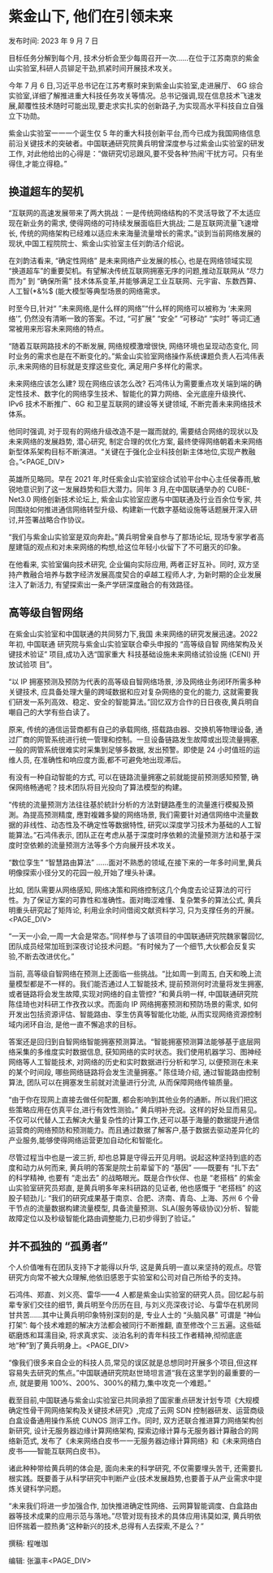 # 紫金山下, 他们在引领未来

发布时间: 2023 年 9 月 7 日

目标任务分解到每个月, 技术分析会至少每周召开一次……在位于江苏南京的紫金山实验室,科研人员铆足干劲,抓紧时间开展技术攻关。

今年 7 月 6 日,习近平总书记在江苏考察时来到紫金山实验室,走进展厅、 6G 综合实验室,详细了解推进重大科技任务攻关等情况。总书记强调,现在信息技术飞速发展,颠覆性技术随时可能出现,要走求实扎实的创新路子,为实现高水平科技自立自强立下功勋。

紫金山实验室一一一个诞生仅 5 年的重大科技创新平台,而今已成为我国网络信息前沿关键技术的突破者。中国联通研究院黄兵明曾深度参与过紫金山实验室的研发工作, 对此他给出的心得是：“做研究切忌跟风,要不受各种‘热闹’干扰方可。只有坐得住,才能立得稳。”

## 换道超车的契机

“互联网的高速发展带来了两大挑战：一是传统网络结构的不灵活导致了不太适应现在新业务的需求, 使得网络的可持续发展面临巨大挑战; 二是互联网流量飞速增长, 传统的网络架构已经难以适应未来海量流量增长的需求。”谈到当前网络发展的现状,中国工程院院士、紫金山实验室主任刘韵洁介绍说。

在刘韵洁看来, “确定性网络” 是未来网络产业发展的核心, 也是在网络领域实现 “换道超车”的重要契机。有望解决传统互联网拥塞无序的问题,推动互联网从 “尽力而为” 到 “确保所需” 技术体系变革,并能够满足工业互联网、元宇宙、东数西算、人工智(*&%\$ (能大模型等典型场景的网络需求。

时至今日,针对“ ”未来网络,是什么样的网络”“什么样的网络可以被称为 ‘未来网络’”, 仍然没有清晰一致的答案。不过, “可扩展” “安全” “可移动” “实时” 等词汇通常被用来形容未来网络的特点。

“随着互联网路技术的不断发展, 网络规模激增很快, 网络环境也呈现动态变化, 同时业务的需求也是在不断变化的。”紫金山实验室网络操作系统课题负责人石鸿伟表示,未来网络的目标就是支撑这些变化, 满足用户多样化的需求。

未来网络应该怎么建? 现在网络应该怎么改? 石鸿伟认为需要重点攻关端到端的确定性技术、数字化的网络孪生技术、智能化的算力网络、全光底座升级换代、IPv6 技术不断推广、6G 和卫星互联网的建设等关键领域, 不断完善未来网络技术体系。

他同时强调, 对于现有的网络升级改造不是一蹴而就的, 需要结合网络的现状以及未来网络的发展趋势, 潜心研究, 制定合理的优化方案, 最终使得网络朝着未来网络新型体系架构目标不断演进。“关键在于强化企业科技创新主体地位,实现产教融合。”<PAGE_DIV> 

英雄所见略同。早在 2021 年,时任紫金山实验室综合试验平台中心主任侯春雨,敏锐地意识到了这一发展趋势和巨大潜力。同年 3 月,在中国联通举办的 CUBE-Net3.0 网络创新技术论坛上, 紫金山实验室应邀与中国联通及行业百余位专家, 共同围绕如何推进通信网络转型升级、构建新一代数字基础设施等话题展开深入研讨,并签署战略合作协议。

“我们与紫金山实验室是双向奔赴。”黄兵明曾亲自参与了那场论坛, 现场专家学者高屋建瓴的观点和对未来网络的构想,给这位年轻小伙留下了不可磨灭的印象。

在他看来, 实验室偏向技术研究, 企业偏向实际应用, 两者正好互补。同时, 双方坚持产教融合培养与数字经济发展高度契合的卓越工程师人才, 为新时期的企业发展注入了新活力, 有望探索出一条产学研深度融合的有效路径。

## 高等级自智网络

在紫金山实验室和中国联通的共同努力下,我国 未来网络的研究发展迅速。2022 年初, 中国联通 研究院与紫金山实验室联合牵头申报的 “高等级自智 网络架构及关键技术验证” 项目,成功入选“国家重大 科技基础设施未来网络试验设施 (CENI) 开放试验项 目”。

“以 IP 拥塞预测及预防为代表的高等级自智网络场景, 涉及网络业务闭环所需多种关键技术, 应具备处理大量的跨域数据和应对复杂网络的变化的能力, 这就需要我们研发一系列高效、稳定、安全的智能算法。”回忆双方合作的日日夜夜,黄兵明自嘲自己的大学有些白读了。

原来, 传统的通信运营商都有自己的承载网络, 搭载路由器、交换机等物理设备, 通过厂商的网管系统进行统一管理和控制。一旦设备链路发生故障或出现流量拥塞,一般的网管系统很难实时采集到足够多数据, 发出预警。即使是 24 小时值班的运维人员, 在准确性和响应度方面,都不可避免地出现滞后。

有没有一种自动智能的方式, 可以在链路流量拥塞之前就能提前预测感知预警, 确保网络畅通呢？技术团队将目光投向了算法模型的构建。

“传统的流量预测方法往往基於統計分析的方法對鏈路產生的流量進行模擬及預測。為提高预测精度, 應對複雜多變的网络场景, 我们需要针对通信网络中流量数据的非线性、动态性及不确定性等数据特性, 研究以深度学习技术为基础的人工智能算法。”石鸿伟表示, 团队正在考虑从基于深度时序依赖的流量预测方法和基于深度时空依赖的流量预测方法等多个方向展开技术攻关。

“数位孪生” “智慧路由算法” ……面对不熟悉的领域,在接下来的一年多时间里,黄兵明像探索小径分叉的花园一般,开始了埋头补课。

比如, 团队需要从网络感知, 网络决策和网络控制这几个角度去论证算法的可行性。为了保证方案的可靠性和准确性。面对晦涩难懂、复杂繁多的算法公式, 黄兵明重头研究起了矩阵论, 利用业余时间借阅文献资料学习, 只为支撑任务的开展。<PAGE_DIV> 

“一天一小会,一周一大会是常态。”同样参与了该项目的中国联通研究院魏家馨回忆, 团队成员经常加班到深夜讨论技术问题。“有时候为了一个细节,大伙都会反复实验,不断去改进优化。”

当前, 高等级自智网络在预测上还面临一些挑战。“比如周一到周五, 白天和晚上流量模型都是不一样的。我们能否通过人工智能技术, 提前预测何时流量将发生拥塞, 或者链路将会发生故障,实现对网络的自主管控? ”和黄兵明一样, 中国联通研究院陈佳琦也对科研工作孜孜以求。而面向 IP 网络拥塞预测和预防场景的需求, 如何开发出包括资源评估、智能路由、孪生仿真等智能化功能, 从而实现网络资源控制域内闭环自治, 是他一直不懈追求的目标。

答案还是回归到自智网络智能拥塞预测算法。“智能拥塞预测算法能够基于底层网络采集的多维度实时数据信息, 获知网络的实时状态。我们使用机器学习、图神经网络等人工智能技术, 对网络的历史和实时数据进行分析和学习, 以便预测在未来的某个时间段, 哪些网络链路将会发生流量拥塞。” 陈佳琦介绍, 通过智能路由控制算法, 团队可以在拥塞发生前就对流量进行分流, 从而保障网络传输质量。

“由于你在现网上直接去做任何配置, 都会影响到其他业务的通断。所以我们把这些策略应用在仿真平台,进行有效性测验。” 黄兵明补充说。这样的好处显而易见。不仅可以代替人工去解决大量复杂性的计算工作,还可以基于海量的数据提升通信运营商的网络预防和预测能力。而且通过数据了解客户,基于数据去驱动差异化的产业服务,能够使得网络运营更加自动化和智能化。

尽管过程当中也是一波三折, 却也总算是守得云开见月明。说起这种坚持到底的态度和动力从何而来, 黄兵明的答案是院士前辈留下的 “基因” ——既要有 “扎下去” 的科学精神, 也要有 “走出去” 的战略眼光。既是合作伙伴、也是 “老搭档” 的紫金山实验室研究员郑直, 是黄兵明多年来科研路的见证者, 他也感慨于 “老搭档” 的这股子韧劲儿: “我们的研究成果基于南京、合肥、济南、青岛、上海、苏州 6 个骨干节点的流量数据构建流量模型, 具备流量预测、SLA(服务等级协议)分析、智能故障定位以及秒级智能化路由调整能力,已初步得到了验证。”

## 并不孤独的 “孤勇者”

个人价值唯有在团队支持下才能得以升华, 这是黄兵明一直以来坚持的观点。尽管研究方向常不被大众理解,他依旧感恩于实验室和公司对自己所给予的支持。

石鸿伟、郑直、刘义亮、雷华——4 人都是紫金山实验室的研究人员。回忆起与前辈专家们交往的细节, 黄兵明至今历历在目, 与刘义亮深夜讨论、与雷华在机房同甘共苦……其中让黄兵明印象特别深刻的是, 专业人士的 “头脑风暴” 可谓是 “神仙打架”: 每个技术难题的解决方法都会被同行不断推翻, 直至修改个三五遍。这些砥砺磨炼和耳濡目染, 将求真求实、淡泊名利的青年科技工作者精神,彻彻底底地“种”到了黄兵明身上。<PAGE_DIV> 

“像我们很多来自企业的科技人员,常见的误区就是总想同时开展多个项目,但这样容易失去研究的焦点。”中国联通研究院赵世琦坦言道“我在这里学到的最重要的一点, 就是要用 100%、200%、300%的精力,集中攻克一个难题。”

截至目前,中国联通与紫金山实验室已共同承担了国家重点研发计划专项《大规模确定性骨干网网络架构及关键技术研究》,完成了云网 SDN 控制器研发、运营商级白盒设备通用操作系统 CUNOS 测评工作。同时, 双方还联合推进算力网络架构创新研究, 设计无服务器边缘计算网络架构, 探索边缘计算与无服务器计算融合的网络新范式, 发布了《未来网络白皮书一一无服务器边缘计算网络》和《未来网络白皮书——智能互联网白皮书》。

诸此种种带给黄兵明的体会是, 面向未来的科学研究, 不仅需要埋头苦干, 还需要扎根实践。既要善于从科学研究中判断产业(技术发展趋势,也要善于从产业需求中提炼关键科学问题。

“未来我们将进一步加强合作, 加快推进确定性网络、云网算智能调度、白盒路由器等技术成果的应用示范与落地。”尽管对现有技术的具体应用讳莫如深, 黄兵明依旧怀揣着一腔热勇“这种新兴的技术,总得有人去探索,不是么？”

撰稿: 程唯珈

编辑: 张瀛丰<PAGE_DIV> 